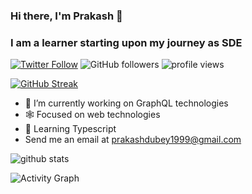 ### Hi there, I'm Prakash 👋
### I am a learner starting upon my journey as SDE
[![Twitter Follow](https://img.shields.io/twitter/follow/__prakashdubey?label=Follow)](https://twitter.com/intent/follow?screen_name=__prakashdubey)
![GitHub followers](https://img.shields.io/github/followers/rpeb?label=Follow&style=social)
<img alt = "profile views" src="https://komarev.com/ghpvc/?username=rpeb&color=brightgreen">

[![GitHub Streak](http://github-readme-streak-stats.herokuapp.com?user=rpeb&theme=radical&hide_border=true&date_format=M%20j%5B%2C%20Y%5D&fire=DD2727)](https://git.io/streak-stats)

- 🔭 I’m currently working on GraphQL technologies
- 🕸 Focused on web technologies
- 🌱 Learning Typescript
- Send me an email at prakashdubey1999@gmail.com

![github stats](https://github-readme-stats.vercel.app/api?username=rpeb&show_icons=true&theme=graywhite&count_private=true)

![Activity Graph](https://activity-graph.herokuapp.com/graph?username=rpeb&theme=github&hide_border=true&bg_color=0d1117&area_color=1f6fea&line=38d252&point=1f6fea&color=fefefe)
